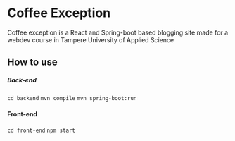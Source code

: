 # Coffee Exception

Coffee exception is a React and Spring-boot based blogging site made for a webdev course in Tampere University of Applied Science

## How to use

##### Back-end

`cd backend`
`mvn compile`
`mvn spring-boot:run`

#### Front-end

`cd front-end`
`npm start`
